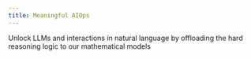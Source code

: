 ```yaml
---
title: Meaningful AIOps
---
```


Unlock LLMs and interactions in natural language by offloading the hard reasoning logic to our mathematical models
